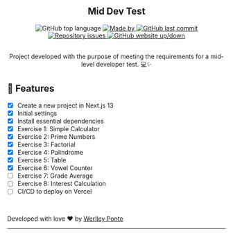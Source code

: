 <h2 align="center">Mid Dev Test</h2>

<div align="center">
  <img alt="GitHub top language" src="https://img.shields.io/github/languages/top/werlleyg/mdc-partners-application?color=9747FF">

  <a href="https://www.linkedin.com/in/werlleyg/" target="_blank" rel="noopener noreferrer">
    <img alt="Made by" src="https://img.shields.io/badge/developed%20by-Werlley Ponte-9747FF">
  </a>
  
  <a href="https://github.com/werlleyg/mdc-partners-application/commits/main">
    <img alt="GitHub last commit" src="https://img.shields.io/github/last-commit/werlleyg/mdc-partners-application?color=9747FF">
  </a>

  <a href="https://github.com/werlleyg/mdc-partners-application/issues">
    <img alt="Repository issues" src="https://img.shields.io/github/issues/werlleyg/mdc-partners-application?color=9747FF">
  </a>

  <a href="#">
    <img alt="GitHub website up/down" src="https://img.shields.io/website-up-down-green-red/https/siteaqui.com.br.svg">
  </a>
</div>
<br/>
<p align="center">
 Project developed with the purpose of meeting the requirements for a mid-level developer test. 💻✨
</p>

## :space_invader: Features

- [x] Create a new project in Next.js 13
- [x] Initial settings
- [x] Install essential dependencies
- [x] Exercise 1: Simple Calculator
- [x] Exercise 2: Prime Numbers
- [x] Exercise 3: Factorial
- [x] Exercise 4: Palindrome
- [x] Exercise 5: Table
- [x] Exercise 6: Vowel Counter
- [ ] Exercise 7: Grade Average
- [ ] Exercise 8: Interest Calculation
- [ ] CI/CD to deploy on Vercel

<br/>

Developed with love ❤️ by [Werlley Ponte](https://linkedin.com/in/werlleyg)

---
